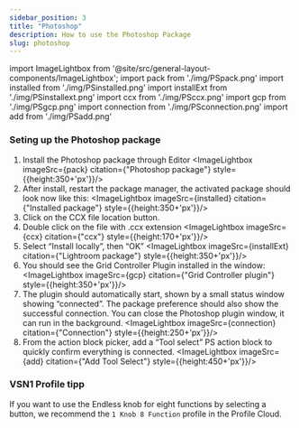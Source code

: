 ```yaml
---
sidebar_position: 3
title: "Photoshop"
description: How to use the Photoshop Package
slug: photoshop
---
```

import ImageLightbox from '@site/src/general-layout-components/ImageLightbox';
import pack from './img/PSpack.png'
import installed from './img/PSinstalled.png'
import installExt from './img/PSinstallext.png'
import ccx from './img/PSccx.png'
import gcp from './img/PSgcp.png'
import connection from './img/PSconnection.png'
import add from './img/PSadd.png'




### Seting up the Photoshop package

1. Install the Photoshop package through Editor 
<ImageLightbox imageSrc={pack} citation={"Photoshop package"} style={{height:350+'px'}}/>
2. After install, restart the package manager, the activated package should look now like this:
<ImageLightbox imageSrc={installed} citation={"Installed package"} style={{height:350+'px'}}/>
3. Click on the CCX file location button.
4. Double click on the file with .ccx extension
<ImageLightbox imageSrc={ccx} citation={"ccx"} style={{height:170+'px'}}/>
5. Select “Install locally”, then “OK”
<ImageLightbox imageSrc={installExt} citation={"Lightroom package"} style={{height:350+'px'}}/>
6. You should see the Grid Controller Plugin installed in the window:
<ImageLightbox imageSrc={gcp} citation={"Grid Controller plugin"} style={{height:350+'px'}}/>
7. The plugin should automatically start, shown by a small status window showing “connected”. The package preference should also show the successful connection. You can close the Photoshop plugin window, it can run in the background. 
<ImageLightbox imageSrc={connection} citation={"Connection"} style={{height:250+'px'}}/>
8. From the action block picker, add a “Tool select” PS action block to quickly confirm everything is connected.
<ImageLightbox imageSrc={add} citation={"Add Tool Select"} style={{height:450+'px'}}/>

### VSN1 Profile tipp

If you want to use the Endless knob for eight functions by selecting a button, we recommend the `1 Knob 8 Function` profile in the Profile Cloud.